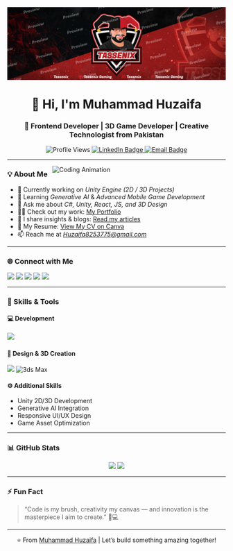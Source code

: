 <img align="center" width="1500px" src="./banner_2.webp" alt="Muhammad Huzaifa Banner">

<h1 align="center">👋 Hi, I'm Muhammad Huzaifa</h1>
<h3 align="center">🚀 Frontend Developer | 3D Game Developer | Creative Technologist from Pakistan</h3>

<p align="center">
  <img src="https://komarev.com/ghpvc/?username=huzaifabeast&label=Profile%20Views&color=ff0033&style=flat-square" alt="Profile Views" />
  <a href="https://www.linkedin.com/in/muhammad-huzaifa-siddiqui-242977219/" target="_blank">
    <img src="https://img.shields.io/badge/LinkedIn-Connect-blue?style=flat-square&logo=linkedin" alt="LinkedIn Badge">
  </a>
  <a href="mailto:Huzaifa8253775@gmail.com">
    <img src="https://img.shields.io/badge/Email-Contact-orange?style=flat-square&logo=gmail" alt="Email Badge">
  </a>
</p>

---

<img align="right" width="400px" src="https://i.pinimg.com/originals/e4/26/70/e426702edf874b181aced1e2fa5c6cde.gif" alt="Coding Animation">

### 💡 About Me  

- 🔭 Currently working on *Unity Engine (2D / 3D Projects)*  
- 🌱 Learning *Generative AI* & *Advanced Mobile Game Development*  
- 💬 Ask me about *C#, Unity, React, JS, and 3D Design*  
- 👨‍💻 Check out my work: [My Portfolio](https://updated-portfolio-com.netlify.app/)  
- 📝 I share insights & blogs: [Read my articles](https://updated-portfolio-com.netlify.app/blogs/blogpage.html)  
- 📄 My Resume: [View My CV on Canva](https://www.canva.com/design/DAGrJMgtvjU/1-irJRoSlbmED4NbFPzYCQ/view?utm_content=DAGrJMgtvjU&utm_campaign=designshare&utm_medium=link2&utm_source=uniquelinks&utlId=h74d6b435b6)  
- 📫 Reach me at *Huzaifa8253775@gmail.com*  

---

### 🌐 Connect with Me  
<p align="left">
<a href="https://twitter.com/muhammad_huzaifa" target="_blank"><img src="https://img.icons8.com/color/48/000000/twitter--v1.png" width="40" /></a>
<a href="https://www.linkedin.com/in/muhammad-huzaifa-siddiqui-242977219/" target="_blank"><img src="https://img.icons8.com/color/48/000000/linkedin.png" width="40" /></a>
<a href="https://fb.com/huzaifa.ahmed" target="_blank"><img src="https://img.icons8.com/color/48/000000/facebook.png" width="40" /></a>
<a href="https://instagram.com/itz_huzaifa_here_2k23" target="_blank"><img src="https://img.icons8.com/color/48/000000/instagram-new.png" width="40" /></a>
<a href="https://www.youtube.com/c/carsideology" target="_blank"><img src="https://img.icons8.com/color/48/000000/youtube-play.png" width="40" /></a>
</p>

---

### 🧠 Skills & Tools  

#### 💻 Development
<p align="left">
  <img src="https://skillicons.dev/icons?i=html,css,js,react,tailwind,bootstrap,nodejs,express,python,c,cs,dotnet,unity" />
</p>

#### 🎨 Design & 3D Creation
<p align="left">
  <img src="https://skillicons.dev/icons?i=figma,xd,blender,ai,ps" />
  <img src="https://upload.wikimedia.org/wikipedia/commons/6/6d/Autodesk_3ds_Max_logo.svg" width="48" height="48" alt="3ds Max"/>
</p>

#### ⚙ Additional Skills  
- Unity 2D/3D Development  
- Generative AI Integration  
- Responsive UI/UX Design  
- Game Asset Optimization  

---

### 📊 GitHub Stats  

<div align="center">
  <img height="180em" src="https://github-readme-stats.vercel.app/api?username=huzaifabeast&show_icons=true&theme=radical&hide_border=true" />
  <img height="180em" src="https://github-readme-streak-stats.herokuapp.com/?user=huzaifabeast&theme=radical&hide_border=true" />
</div>

---

### ⚡ Fun Fact  
> “Code is my brush, creativity my canvas — and innovation is the masterpiece I aim to create.” 🎨💻  

---

<p align="center">⭐ From <a href="https://github.com/huzaifabeast">Muhammad Huzaifa</a> | Let’s build something amazing together!</p>
